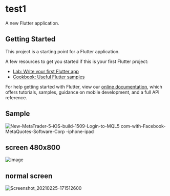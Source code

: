 # test1

A new Flutter application.

## Getting Started

This project is a starting point for a Flutter application.

A few resources to get you started if this is your first Flutter project:

- [Lab: Write your first Flutter app](https://flutter.dev/docs/get-started/codelab)
- [Cookbook: Useful Flutter samples](https://flutter.dev/docs/cookbook)

For help getting started with Flutter, view our
[online documentation](https://flutter.dev/docs), which offers tutorials,
samples, guidance on mobile development, and a full API reference.
## Sample
![New-MetaTrader-5-iOS-build-1509-Login-to-MQL5 com-with-Facebook-MetaQuotes-Software-Corp -iphone-ipad](https://user-images.githubusercontent.com/39553951/108826517-f489ac80-75f6-11eb-9826-19536793e8db.png)

## screen 480x800
![image](https://user-images.githubusercontent.com/39553951/109286290-a2de5d80-7854-11eb-8475-3a78588dacd5.png)


## normal screen 
![Screenshot_20210225-171512600](https://user-images.githubusercontent.com/39553951/109140430-2b92c600-778f-11eb-8e92-dec63138a8ee.jpg)

